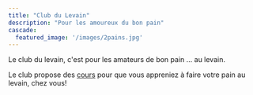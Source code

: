 ```yaml
---
title: "Club du Levain"
description: "Pour les amoureux du bon pain"
cascade:
  featured_image: '/images/2pains.jpg'
---
```


Le club du levain, c'est pour les amateurs de bon pain ... au levain.

Le club propose des [cours](/content/cours.md "Cours") pour que vous appreniez à faire votre pain au levain, chez vous!
